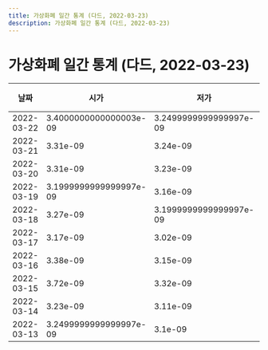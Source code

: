 ```yaml
---
title: 가상화폐 일간 통계 (다드, 2022-03-23)
description: 가상화폐 일간 통계 (다드, 2022-03-23)
---
```



가상화폐 일간 통계 (다드, 2022-03-23)
===

|날짜|시가|저가|고가|종가|비고|
|--|--|--|--|--|--|
|2022-03-22|3.4000000000000003e-09|3.2499999999999997e-09|3.44e-09|3.34e-09|    |
|2022-03-21|3.31e-09|3.24e-09|3.48e-09|3.41e-09|    |
|2022-03-20|3.31e-09|3.23e-09|3.39e-09|3.36e-09|    |
|2022-03-19|3.1999999999999997e-09|3.16e-09|3.36e-09|3.31e-09|    |
|2022-03-18|3.27e-09|3.1999999999999997e-09|3.4000000000000003e-09|3.1999999999999997e-09|    |
|2022-03-17|3.17e-09|3.02e-09|3.45e-09|3.24e-09|    |
|2022-03-16|3.38e-09|3.15e-09|3.4199999999999998e-09|3.16e-09|    |
|2022-03-15|3.72e-09|3.32e-09|4.48e-09|3.3500000000000002e-09|    |
|2022-03-14|3.23e-09|3.11e-09|3.92e-09|3.7100000000000002e-09|    |
|2022-03-13|3.2499999999999997e-09|3.1e-09|3.3699999999999997e-09|3.1999999999999997e-09|    |
